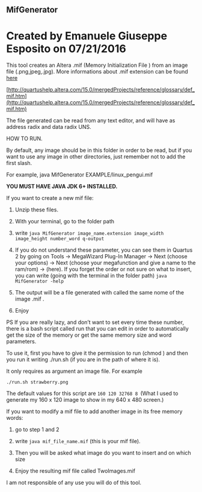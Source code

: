 ## MifGenerator
# Created by Emanuele Giuseppe Esposito on 07/21/2016

This tool creates an Altera .mif (Memory Initialization File ) from an image file (.png,jpeg,.jpg).
More informations about .mif extension can be found [here](http://quartushelp.altera.com/15.0/mergedProjects/reference/glossary/def_mif.htm)

[http://quartushelp.altera.com/15.0/mergedProjects/reference/glossary/def_mif.htm](http://quartushelp.altera.com/15.0/mergedProjects/reference/glossary/def_mif.htm)

The file generated can be read from any text editor, and  will have as address radix and data radix UNS.

HOW TO RUN.

 By default, any image should be in this folder in order to be read, but if you want to use any image in other directories, just remember not to add the first slash. 
 
 For example, java MifGenerator EXAMPLE/linux_pengui.mif

**YOU MUST HAVE JAVA JDK 6+ INSTALLED.**

If you want to create a new mif file:

 1. Unzip these files.

 2. With your terminal, go to the folder path

 3. write ```java MifGenerator image_name.extension image_width image_height number_word q-output```

 4. If you do not understand these parameter, you can see them in Quartus 2 by going on Tools -> MegaWizard Plug-In Manager
    -> Next (choose your options) -> Next (choose your megafunction and give a name to the ram/rom) -> (here).
    If you forget the order or not sure on what to insert, you can write (going with the terminal in the folder path)
    ```java MifGenerator -help```

 5. The output will be a file generated with called the same nome of the image .mif .

 6. Enjoy

PS If you are really lazy, and don’t want to set every time these number, there is a bash script called run that you can edit in order to automatically get the size of the memory or get the same memory size and word parameters.

To use it, first you have to give it the permission to run (chmod ) and then you run it writing ./run.sh (if you are in the path of where it is).

It only requires as argument an image file. For example

```./run.sh strawberry.png```

The default values for this script are ```160 120 32768 8 ```(What I used to generate my 160 x 120 image to show in my 640 x 480 screen.)

If you want to modify a mif file to add another image in its free memory words:

 1. go to step 1 and 2

 2. write ```java mif_file_name.mif``` (this is your mif file).

 3. Then you will be asked what image do you want to insert and on which size

 4. Enjoy the resulting mif file called TwoImages.mif




I am not responsible of any use you will do of this tool.

